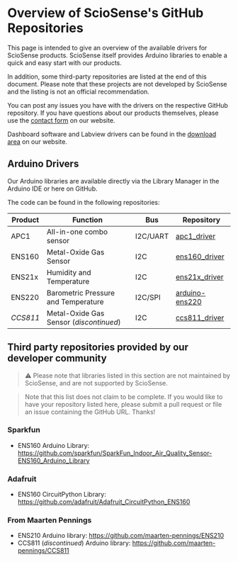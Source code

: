 # Overview of ScioSense's GitHub Repositories

This page is intended to give an overview of the available drivers for ScioSense products. ScioSense itself provides
Arduino libraries to enable a quick and easy start with our products. 

In addition, some third-party repositories are listed at the end of this document.
Please note that these projects are not developed by ScioSense and the listing is not an official recommendation.

You can post any issues you have with the drivers on the respective GitHub repository. If you have questions about 
our products themselves, please use the [contact form](https://www.sciosense.com/contact/) on our website.

Dashboard software and Labview drivers can be found in the [download area](https://downloads.sciosense.com/) on our
website. 

## Arduino Drivers
Our Arduino libraries are available directly via the Library Manager in the Arduino IDE or here on GitHub.

The code can be found in the following repositories:

| Product  | Function                                | Bus      | Repository                                                       |
|----------|-----------------------------------------|----------|------------------------------------------------------------------|
| APC1     | All-in-one combo sensor                 | I2C/UART | [apc1_driver](https://github.com/sciosense/APC1_driver)                                                  |
| ENS160   | Metal-Oxide Gas Sensor                  | I2C      | [ens160_driver](https://github.com/sciosense/ENS160_driver)      |
| ENS21x   | Humidity and Temperature                | I2C      | [ens21x_driver](https://github.com/sciosense/ENS21x_driver)      |
| ENS220   | Barometric Pressure and Temperature     | I2C/SPI  | [arduino-ens220](https://github.com/Sensirion/arduino-i2c-scd30) |
| *CCS811* | Metal-Oxide Gas Sensor (*discontinued*) | I2C      | [ccs811_driver](https://github.com/sciosense/CCS811_driver)      |


## Third party repositories provided by our developer community

> :warning: Please note that libraries listed in this section are not maintained
> by ScioSense, and are not supported by ScioSense.

> Note that this list does not claim to be complete. If you would like to have
> your repository listed here, please submit a pull request or file an issue
> containing the GitHub URL. Thanks!

### Sparkfun
- ENS160 Arduino Library: <https://github.com/sparkfun/SparkFun_Indoor_Air_Quality_Sensor-ENS160_Arduino_Library>

### Adafruit
- ENS160 CircuitPython Library: <https://github.com/adafruit/Adafruit_CircuitPython_ENS160>

### From Maarten Pennings 
- ENS210 Arduino library: <https://github.com/maarten-pennings/ENS210>
- CCS811 (*discontinued*) Arduino library: <https://github.com/maarten-pennings/CCS811>
